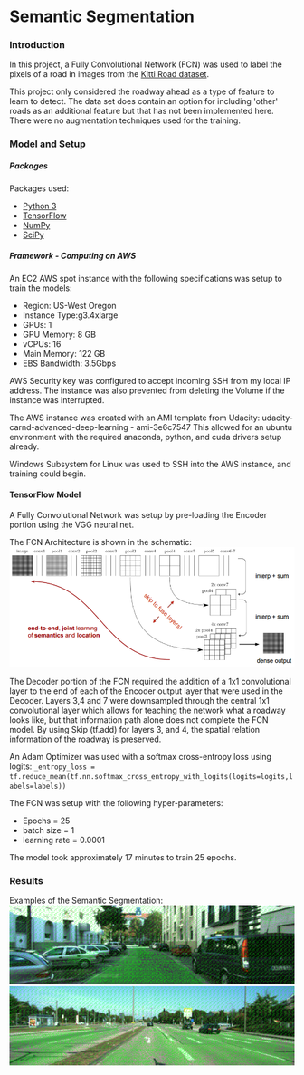 # Semantic Segmentation
### Introduction
In this project, a Fully Convolutional Network (FCN) was used to label the pixels of a road in images from the [Kitti Road dataset](http://www.cvlibs.net/datasets/kitti/eval_road.php).

This project only considered the roadway ahead as a type of feature to learn to detect. The data set does contain an option for including 'other' roads as an additional feature but that has not been implemented here. There were no augmentation techniques used for the training.

### Model and Setup
##### Packages
Packages used:
 - [Python 3](https://www.python.org/)
 - [TensorFlow](https://www.tensorflow.org/)
 - [NumPy](http://www.numpy.org/)
 - [SciPy](https://www.scipy.org/)
 
 ##### Framework - Computing on AWS
 An EC2 AWS spot instance with the following specifications was setup to train the models:
 
 * Region: US-West Oregon
 * Instance Type:g3.4xlarge
 * GPUs: 1
 * GPU Memory: 8 GB
 * vCPUs: 16
 * Main Memory: 122 GB
 * EBS Bandwidth: 3.5Gbps
 
 AWS Security key was configured to accept incoming SSH from my local IP address. The instance was also prevented from deleting the Volume if the instance was interrupted.
 
 The AWS instance was created with an AMI template from Udacity: udacity-carnd-advanced-deep-learning - ami-3e6c7547
 This allowed for an ubuntu environment with the required anaconda, python, and cuda drivers setup already.
 
 Windows Subsystem for Linux was used to SSH into the AWS instance, and training could begin.
 
 #### TensorFlow Model
 A Fully Convolutional Network was setup by pre-loading the Encoder portion using the VGG neural net.
 
 The FCN Architecture is shown in the schematic:
 ![FCN](fcn_2.png)
 
 The Decoder portion of the FCN required the addition of a 1x1 convolutional layer to the end of each of the Encoder output layer that were used in the Decoder. Layers 3,4 and 7 were downsampled through the central 1x1 convolutional layer which allows for teaching the network what a roadway looks like, but that information path alone does not complete the FCN model. By using Skip (tf.add) for layers 3, and 4, the spatial relation information of the roadway is preserved.
 
 An Adam Optimizer was used with a softmax cross-entropy loss using logits:
 `_entropy_loss = tf.reduce_mean(tf.nn.softmax_cross_entropy_with_logits(logits=logits,labels=labels))`
 
 The FCN was setup with the following hyper-parameters:
 
 *  Epochs = 25
 *  batch size = 1
 *  learning rate = 0.0001
 
 The model took approximately 17 minutes to train 25 epochs.
 
 ### Results
 Examples of the Semantic Segmentation:
 ![runexample1](example1.png)
 ![runexample2](example2.png)
 